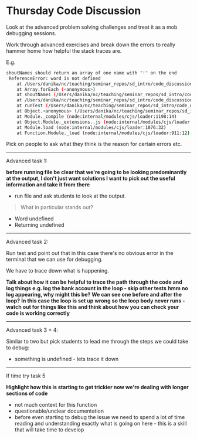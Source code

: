 # Thursday Code Discussion

Look at the advanced problem solving challenges and treat it as a mob debugging sessions.

Work through advanced exercises and break down the errors to really hammer home how helpful the stack traces are.

E.g.

```sh
shoutNames should return an array of one name with "!" on the end
 ReferenceError: word is not defined
    at /Users/danika/nc/teaching/seminar_repos/sd_intro/code_discussion_3/debugging/advanced/1.debugMeAdvanced.js:5:5
    at Array.forEach (<anonymous>)
    at shoutNames (/Users/danika/nc/teaching/seminar_repos/sd_intro/code_discussion_3/debugging/advanced/1.debugMeAdvanced.js:4:30)
    at /Users/danika/nc/teaching/seminar_repos/sd_intro/code_discussion_3/debugging/advanced/1.debugMeAdvanced.js:19:11
    at runTest (/Users/danika/nc/teaching/seminar_repos/sd_intro/code_discussion_3/test-api/index.js:60:5)
    at Object.<anonymous> (/Users/danika/nc/teaching/seminar_repos/sd_intro/code_discussion_3/debugging/advanced/1.debugMeAdvanced.js:16:1)
    at Module._compile (node:internal/modules/cjs/loader:1198:14)
    at Object.Module._extensions..js (node:internal/modules/cjs/loader:1252:10)
    at Module.load (node:internal/modules/cjs/loader:1076:32)
    at Function.Module._load (node:internal/modules/cjs/loader:911:12)
```

Pick on people to ask what they think is the reason for certain errors etc.

---

Advanced task 1:

**before running file be clear that we're going to be looking predominantly at the output, I don't just want solutions I want to pick out the useful information and take it from there**

- run file and ask students to look at the output.

> What in particular stands out?

- Word undefined
- Returning undefined

---

Advanced task 2:

Run test and point out that in this case there's no obvious error in the terminal that we can use for debugging.

We have to trace down what is happening.

**Talk about how it can be helpful to trace the path through the code and log things**
**e.g. log the bank account in the loop - skip other tests**
**hmm no log appearing, why might this be? We can see one before and after the loop?**
**In this case the loop is set up wrong so the loop body never runs - watch out for things like this and think about how you can check your code is working correctly**

---

Advanced task 3 + 4:

Similar to two but pick students to lead me through the steps we could take to debug:

- something is undefined - lets trace it down

---

If time try task 5

**Highlight how this is starting to get trickier now we're dealing with longer sections of code**

- not much context for this function
- questionable/unclear documentation
- before even starting to debug the issue we need to spend a lot of time reading and understanding exactly what is going on here - this is a skill that will take time to develop
